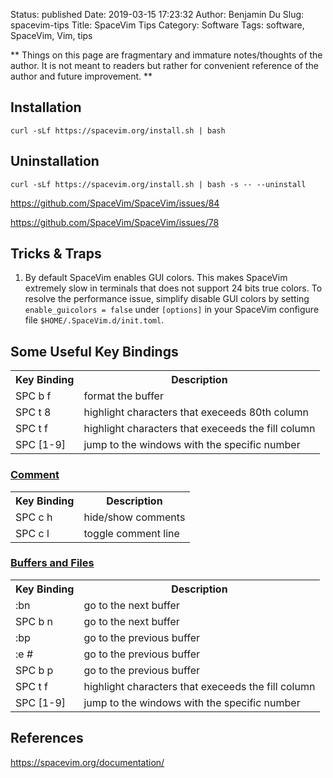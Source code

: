 Status: published
Date: 2019-03-15 17:23:32
Author: Benjamin Du
Slug: spacevim-tips
Title: SpaceVim Tips
Category: Software
Tags: software, SpaceVim, Vim, tips

**
Things on this page are fragmentary and immature notes/thoughts of the author.
It is not meant to readers but rather for convenient reference of the author and future improvement.
**
## Installation
```
curl -sLf https://spacevim.org/install.sh | bash
```

## Uninstallation
```
curl -sLf https://spacevim.org/install.sh | bash -s -- --uninstall
```

https://github.com/SpaceVim/SpaceVim/issues/84

https://github.com/SpaceVim/SpaceVim/issues/78

## Tricks & Traps

1. By default SpaceVim enables GUI colors.
    This makes SpaceVim extremely slow in terminals that does not support 24 bits true colors.
    To resolve the performance issue, 
    simplify disable GUI colors by setting `enable_guicolors = false`
    under `[options]` in your SpaceVim configure file `$HOME/.SpaceVim.d/init.toml`.


## Some Useful Key Bindings

<table style="width:100%">
  <tr>
    <th> Key Binding </th>
    <th> Description </th> 
  </tr>
  <tr>
    <td> SPC b f </td>
    <td> format the buffer </td>
  </tr>
  <tr>
    <td> SPC t 8 </td>
    <td> highlight characters that execeeds 80th column </td>
  </tr>
  <tr>
    <td> SPC t f </td>
    <td> highlight characters that execeeds the fill column </td>
  </tr>
  <tr>
    <td> SPC [1-9] </td>
    <td> jump to the windows with the specific number </td>
  </tr>
</table>

### [Comment](https://spacevim.org/documentation/#commenting)

<table style="width:100%">
  <tr>
    <th> Key Binding </th>
    <th> Description </th> 
  </tr>
  <tr>
    <td> SPC c h </td>
    <td> hide/show comments </td>
  </tr>
  <tr>
    <td> SPC c l </td>
    <td> toggle comment line </td>
  </tr>
</table>

### [Buffers and Files](https://spacevim.org/documentation/#buffers-and-files)

<table style="width:100%">
  <tr>
    <th> Key Binding </th>
    <th> Description </th> 
  </tr>
  <tr>
    <td> :bn </td>
    <td> go to the next buffer </td>
  </tr>
  <tr>
    <td> SPC b n </td>
    <td> go to the next buffer </td>
  </tr>
  <tr>
    <td> :bp </td>
    <td> go to the previous buffer </td>
  </tr>
  <tr>
    <td> :e # </td>
    <td> go to the previous buffer </td>
  </tr>
  <tr>
    <td> SPC b p </td>
    <td> go to the previous buffer </td>
  </tr>
  <tr>
    <td> SPC t f </td>
    <td> highlight characters that execeeds the fill column </td>
  </tr>
  <tr>
    <td> SPC [1-9] </td>
    <td> jump to the windows with the specific number </td>
  </tr>
</table>

## References

https://spacevim.org/documentation/
